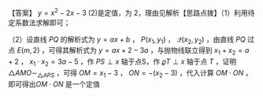 【答案】 $y = x ^ { 2 } - 2 x - 3$ (2)是定值，为 2，理由见解析【思路点拨】（1）利用待定系数法求解即可；

（2）设直线 $P Q$ 的解析式为 $y = a x + b$ ， $P ( x _ { 1 } , y _ { 1 } )$ ， $\mathcal { Q } ( x _ { 2 } , y _ { 2 } )$ ，由直线 $P Q$ 过 点 $E ( m , 2 )$ ，可得其解析式为 $y = a x + 2 - 3 a$ ，与抛物线联立得到 $x _ { 1 } + x _ { 2 } = a + 2$ ， $x _ { 1 } \cdot x _ { 2 } = 3 a - 5$ ，作 $P S \perp x$ 轴于点S，作 $\varrho T \perp x$ 轴于点 $T$ ，证明 ${ \triangle A M O } { \sim } _ { \triangle A P S }$ ，可得 $O M = x _ { 1 } - 3$ ， $O N = - ( x _ { 2 } - 3 )$ ，代入计算 $O M \cdot O N$ ，即可得出$O M \cdot O N$ 是一个定值
